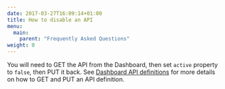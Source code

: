 ```yaml
---
date: 2017-03-27T16:09:14+01:00
title: How to disable an API
menu:
  main:
    parent: "Frequently Asked Questions"
weight: 0 
---
```


You will need to GET the API from the Dashboard, then set `active` property to `false`, then PUT it back.
See [Dashboard API definitions](/docs/tyk-dashboard-api/api-definitions/) for more details on how to GET and PUT an API definition.

[1]: /docs/tyk-dashboard-api/api-definitions/